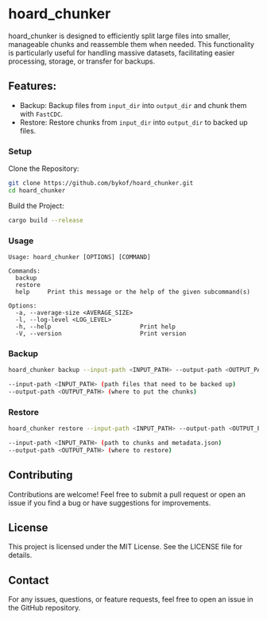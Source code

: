 # hoard_chunker

hoard_chunker is designed to efficiently split large files into smaller, manageable
chunks and reassemble them when needed. This functionality is particularly useful for handling massive datasets,
facilitating easier processing, storage, or transfer for backups.

## Features:

- Backup: Backup files from `input_dir` into `output_dir` and chunk them with `FastCDC`.
- Restore: Restore chunks from `input_dir` into `output_dir` to backed up files.

### Setup

Clone the Repository:

```sh
git clone https://github.com/bykof/hoard_chunker.git
cd hoard_chunker
```

Build the Project:

```sh
cargo build --release
```

### Usage

```shell
Usage: hoard_chunker [OPTIONS] [COMMAND]

Commands:
  backup   
  restore  
  help     Print this message or the help of the given subcommand(s)

Options:
  -a, --average-size <AVERAGE_SIZE>  
  -l, --log-level <LOG_LEVEL>        
  -h, --help                         Print help
  -V, --version                      Print version
```

### Backup

```sh
hoard_chunker backup --input-path <INPUT_PATH> --output-path <OUTPUT_PATH>

--input-path <INPUT_PATH> (path files that need to be backed up)
--output-path <OUTPUT_PATH> (where to put the chunks)
``` 

### Restore

```sh
hoard_chunker restore --input-path <INPUT_PATH> --output-path <OUTPUT_PATH>

--input-path <INPUT_PATH> (path to chunks and metadata.json)
--output-path <OUTPUT_PATH> (where to restore)
```

## Contributing

Contributions are welcome! Feel free to submit a pull request or open an issue if you find a bug or have suggestions for
improvements.

## License

This project is licensed under the MIT License. See the LICENSE file for details.

## Contact

For any issues, questions, or feature requests, feel free to open an issue in the GitHub repository.

